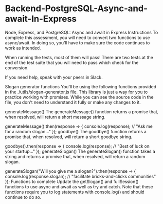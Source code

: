 # Backend-PostgreSQL-Async-and-await-In-Express

Node, Express, and PostgreSQL: Async and await in Express
Instructions
To complete this assessment, you will need to convert two functions to use async/await. In doing so, you'll have to make sure the code continues to work as intended.

When running the tests, most of them will pass! There are two tests at the end of the test suite that you will need to pass which check for the conversion.

If you need help, speak with your peers in Slack.

Slogan generator functions
You'll be using the following functions provided in the ./utils/slogan-generator.js file. This library is just a way for you to practice working with promises. While you can see the source code in the file, you don't need to understand it fully or make any changes to it.

generateMessage()
The generateMessage() function returns a promise that, when resolved, will return a short message string.

generateMessage().then(response => {
  console.log(response);
  // "Ask me for a random slogan..."
});
goodbye()
The goodbye() function returns a promise that, when resolved, will return a short goodbye string.

goodbye().then(response => {
  console.log(response);
  // "Best of luck on your startup..."
});
generateSlogan()
The generateSlogan() function takes a string and returns a promise that, when resolved, will return a random slogan.

generateSlogan("Will you give me a slogan?").then(response => {
  console.log(response.slogan);
  // "facilitate bricks-and-clicks communities"
});
Functions to complete
Update the getSlogan() and fullSession() functions to use async and await as well as try and catch. Note that these functions require you to log statements with console.log() and should continue to do so.
